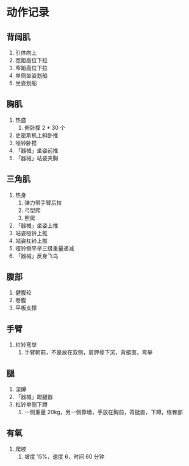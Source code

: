 # 动作记录

## 背阔肌

1. 引体向上
2. 宽距高位下拉
3. 窄距高位下拉
4. 单侧坐姿划船
5. 坐姿划船

## 胸肌

1. 热盛
   1. 俯卧撑 2 \* 30 个
2. 史密斯机上斜卧推
3. 哑铃卧推
4. 「器械」坐姿前推
5. 「器械」站姿夹胸

## 三角肌

1. 热身
   1. 弹力带手臂后拉
   2. 弓型爬
   3. 熊爬
2. 「器械」坐姿上推
3. 站姿哑铃上推
4. 站姿杠铃上推
5. 哑铃侧平举三级重量递减
6. 「器械」反身飞鸟

## 腹部

1. 健腹轮
2. 卷腹
3. 平板支撑

## 手臂

1. 杠铃弯举
   1. 手臂朝前，不是放在双侧，肩胛骨下沉，背挺直，弯举

## 腿

1. 深蹲
2. 「器械」蹬腿器
3. 杠铃单侧下蹲
   1. 一侧重量 20kg，另一侧靠墙，手放在胸前，背挺直，下蹲，练臀部

## 有氧

1. 爬坡
   1. 坡度 15%，速度 6，时间 60 分钟
